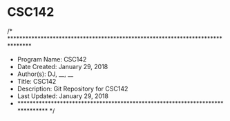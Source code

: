 # CSC142

/* *******************************************************************************
* Program Name: CSC142
* Date Created: January 29, 2018
* Author(s): DJ, __, __
* Title: CSC142
* Description: Git Repository for CSC142
* Last Updated: January 29, 2018
* ****************************************************************************** */
